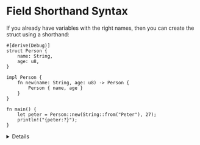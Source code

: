 # Field Shorthand Syntax

If you already have variables with the right names, then you can create the
struct using a shorthand:

```rust,editable
#[derive(Debug)]
struct Person {
    name: String,
    age: u8,
}

impl Person {
    fn new(name: String, age: u8) -> Person {
        Person { name, age }
    }
}

fn main() {
    let peter = Person::new(String::from("Peter"), 27);
    println!("{peter:?}");
}
```

<details>

*  The `new` function could be written using `Self` as a type, as it is interchangeable with the struct type name

```rust,ignore
impl Person {
    fn new(name: String, age: u8) -> Self {
        Self { name, age }
    }
}
```    
* Implement a `default` setting for the struct.
```rust,ignore
impl Default for Person {
  fn default() -> Person { Person { name:"Bot".to_string(), age:0 } }
}
```
* Create a new struct by using the default values.
```rust,ignore
let tmp = Person { ..Default::default() };
```
* Define some fields and use the default values for the other fields.
```rust,ignore
let tmp = Person { name: "Sam".to_string(), .. Default::default() };
```

* Methods are defined in the `impl` block.
* Use struct update syntax to define a new structure using `peter`. Note that the variable `peter` will no longer be accessible afterwards.
* Use `{:#?}` when printing structs to request the `Debug` representation.

</details>
